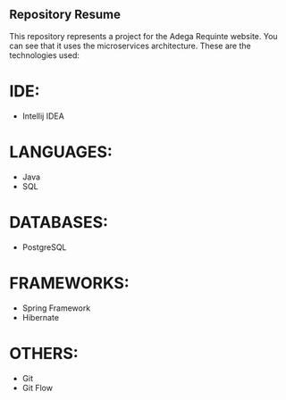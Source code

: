 ## Repository Resume

This repository represents a project for the Adega Requinte website. You can see that it uses the microservices architecture. These are the technologies used:

# IDE:
- Intellij IDEA

# LANGUAGES:
- Java
- SQL

# DATABASES: 
- PostgreSQL

# FRAMEWORKS:
- Spring Framework
- Hibernate

# OTHERS:
- Git
- Git Flow

